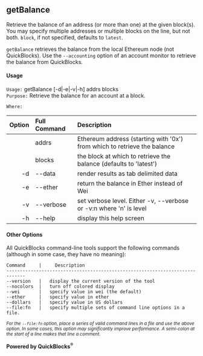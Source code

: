 ## getBalance

Retrieve the balance of an address (or more than one) at the given block(s). You may specify multiple addresses or multiple blocks on the line, but not 
both. `block`, if not specified, defaults to `latest`.

`getBalance` retrieves the balance from the local Ethereum node (not QuickBlocks). Use the `--accounting` option of an account monitor to retrieve the 
balance from QuickBlocks.

#### Usage

`Usage:`    getBalance [-d|-e|-v|-h] addrs blocks  
`Purpose:`  Retrieve the balance for an account at a block.
             
`Where:`  

| Option | Full Command | Description |
| -------: | :------- | :------- |
|  | addrs | Ethereum address (starting with '0x') from which to retrieve the balance |
|  | blocks | the block at which to retrieve the balance (defaults to 'latest') |
| -d | --data | render results as tab delimited data |
| -e | --ether | return the balance in Ether instead of Wei |
| -v | --verbose | set verbose level. Either -v, --verbose or -v:n where 'n' is level |
| -h | --help | display this help screen |

#### Other Options

All QuickBlocks command-line tools support the following commands (although in some case, they have no meaning):

    Command     |     Description
    -----------------------------------------------------------------------------
    --version   |   display the current version of the tool
    --nocolors  |   turn off colored display
    --wei       |   specify value in wei (the default)
    --ether     |   specify value in ether
    --dollars   |   specify value in US dollars
    --file:fn   |   specify multiple sets of command line options in a file.

<small>*For the `--file:fn` option, place a series of valid command lines in a file and use the above option. In some cases, this option may significantly improve performance. A semi-colon at the start of a line makes that line a comment.*</small>

**Powered by QuickBlocks<sup>&reg;</sup>**


